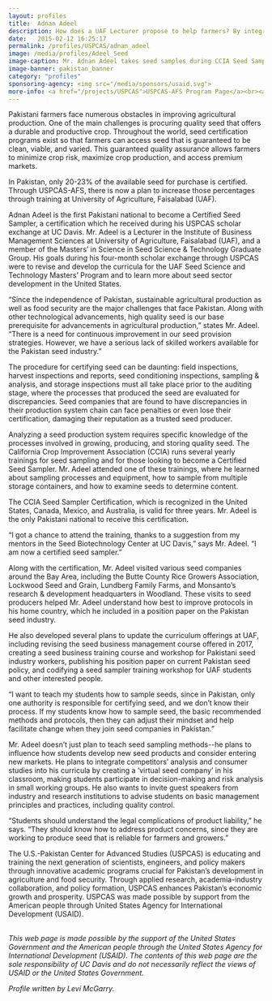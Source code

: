 ```yaml
---
layout: profiles
title:  Adnan Adeel
description: How does a UAF Lecturer propose to help farmers? By integrating business management and quality control practices into Pakistan's seed sector industry.
date:   2015-02-12 16:25:17
permalink: /profiles/USPCAS/adnan_adeel
image: /media/profiles/Adeel_Seed
image-caption: Mr. Adnan Adeel takes seed samples during CCIA Seed Sampler Training, November 16, 2016.
image-banner: pakistan_banner
category: "profiles"
sponsoring-agency: <img src="/media/sponsors/usaid.svg">
more-info: <a href="/projects/USPCAS">USPCAS-AFS Program Page</a><br><a href="http://sbc.ucdavis.edu/">UC Davis Seed Biotechnology Center</a><br><a href="http://ccia.ucdavis.edu/">California Crop Improvement Association</a>
---
```

Pakistani farmers face numerous obstacles in improving agricultural production. One of the main challenges is procuring quality seed that offers a durable and productive crop. Throughout the world, seed certification programs exist so that farmers can access seed that is guaranteed to be clean, viable, and varied. This guaranteed quality assurance allows farmers to minimize crop risk, maximize crop production, and access premium markets. <br>

In Pakistan, only 20-23% of the available seed for purchase is certified. Through USPCAS-AFS, there is now a plan to increase those percentages through training at University of Agriculture, Faisalabad (UAF). <br>

Adnan Adeel is the first Pakistani national to become a Certified Seed Sampler, a certification which he received during his USPCAS scholar exchange at UC Davis. Mr. Adeel is a Lecturer in the Institute of Business Management Sciences at University of Agriculture, Faisalabad (UAF), and a member of the Masters’ in Science in Seed Science & Technology Graduate Group. His goals during his four-month scholar exchange through USPCAS were to revise and develop the curricula for the UAF Seed Science and Technology Masters’ Program and to learn more about seed sector development in the United States. <br>

“Since the independence of Pakistan, sustainable agricultural production as well as food security are the major challenges that face Pakistan. Along with other technological advancements, high quality seed is our base prerequisite for advancements in agricultural production,” states Mr. Adeel. “There is a need for continuous improvement in our seed provision strategies. However, we have a serious lack of skilled workers available for the Pakistan seed industry.” <br>

The procedure for certifying seed can be daunting: field inspections, harvest inspections and reports, seed conditioning inspections, sampling & analysis, and storage inspections must all take place prior to the auditing stage, where the processes that produced the seed are evaluated for discrepancies. Seed companies that are found to have discrepancies in their production system chain can face penalties or even lose their certification, damaging their reputation as a trusted seed producer. <br>

Analyzing a seed production system requires specific knowledge of the processes involved in growing, producing, and storing quality seed. The California Crop Improvement Association (CCIA) runs several yearly trainings for seed sampling and for those looking to become a Certified Seed Sampler. Mr. Adeel attended one of these trainings, where he learned about sampling processes and equipment, how to sample from multiple storage containers, and how to examine seeds to determine content. <br>

The CCIA Seed Sampler Certification, which is recognized in the United States, Canada, Mexico, and Australia, is valid for three years. Mr. Adeel is the only Pakistani national to receive this certification. <br>

“I got a chance to attend the training, thanks to a suggestion from my mentors in the Seed Biotechnology Center at UC Davis,” says Mr. Adeel. “I am now a certified seed sampler.” <br>

Along with the certification, Mr. Adeel visited various seed companies around the Bay Area, including the Butte County Rice Growers Association, Lockwood Seed and Grain, Lundberg Family Farms, and Monsanto’s research & development headquarters in Woodland. These visits to seed producers helped Mr. Adeel understand how best to improve protocols in his home country, which he included in a position paper on the Pakistan seed industry. <br>

He also developed several plans to update the curriculum offerings at UAF, including revising the seed business management course offered in 2017, creating a seed business training course and workshop for Pakistani seed industry workers, publishing his position paper on current Pakistan seed policy, and codifying a seed sampler training workshop for UAF students and other interested people. <br>

“I want to teach my students how to sample seeds, since in Pakistan, only one authority is responsible for certifying seed, and we don’t know their process. If my students know how to sample seed, the basic recommended methods and protocols, then they can adjust their mindset and help facilitate change when they join seed companies in Pakistan.” <br>

Mr. Adeel doesn’t just plan to teach seed sampling methods--he plans to influence how students develop new seed products and consider entering new markets. He plans to integrate competitors’ analysis and consumer studies into his curricula by creating a ‘virtual seed company’ in his classroom, making students participate in decision-making and risk analysis in small working groups. He also wants to invite guest speakers from industry and research institutions to advise students on basic management principles and practices, including quality control. <br>

“Students should understand the legal complications of product liability,” he says. “They should know how to address product concerns, since they are working to produce seed that is reliable for farmers and growers.” <br>

The U.S.-Pakistan Center for Advanced Studies (USPCAS) is educating and training the next generation of scientists, engineers, and policy makers through innovative academic programs crucial for Pakistan’s development in agriculture and food security. Through applied research, academia-industry collaboration, and policy formation, USPCAS enhances Pakistan’s economic growth and prosperity. USPCAS was made possible by support from the American people through United States Agency for International Development (USAID). <br>
<br>

<i>This web page is made possible by the support of the United States Government and the American people through the United States Agency for International Development (USAID). The contents of this web page are the sole responsibility of UC Davis and do not necessarily reflect the views of USAID or the United States Government.</i><br>

<p><i>Profile written by Levi McGarry.</i></p>
